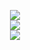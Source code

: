 <p align="center">
  <a href="#" align="center">
    <img src="https://github-readme-stats.vercel.app/api?username=rodrigogs&show_icons=true&theme=dracula" />
  </a>
  <br/>
  <a href="#" align="center">
    <img src="https://github-readme-stats.vercel.app/api/top-langs/?username=rodrigogs&theme=dracula" />
  </a>
  <br/>
  <a href="#" align="center">
    <img src="https://github-readme-stats.vercel.app/api/wakatime?username=rodrigogs&theme=dracula" />
  </a>
</p>
